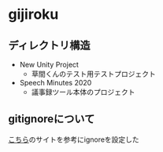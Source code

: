 # gijiroku

## ディレクトリ構造
-  New Unity Project
    - 草間くんのテスト用テストプロジェクト
- Speech Minutes 2020
    - 議事録ツール本体のプロジェクト

## gitignoreについて
[こちら](https://www.cg-method.com/unity-gitignore-setting/　 )のサイトを参考にignoreを設定した
